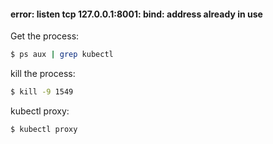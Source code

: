 #### error: listen tcp 127.0.0.1:8001: bind: address already in use
Get the process:
```sh
$ ps aux | grep kubectl
```
kill the process:
```sh
$ kill -9 1549
```
kubectl proxy:
```sh
$ kubectl proxy
```
